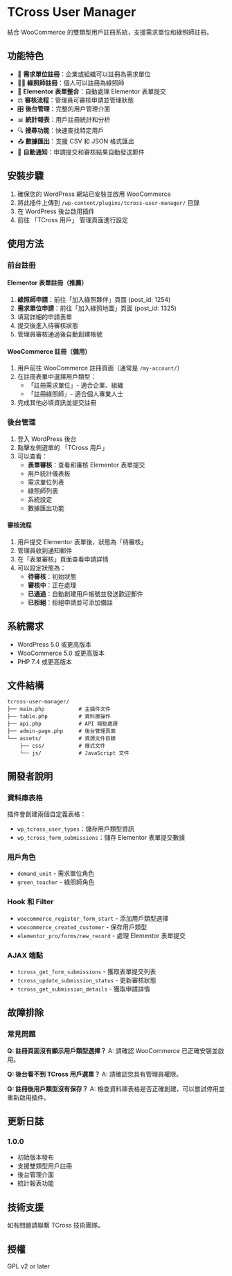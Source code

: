 # TCross User Manager

結合 WooCommerce 的雙類型用戶註冊系統，支援需求單位和綠照師註冊。

## 功能特色

- 🏢 **需求單位註冊**：企業或組織可以註冊為需求單位
- 👨‍🏫 **綠照師註冊**：個人可以註冊為綠照師
- 📝 **Elementor 表單整合**：自動處理 Elementor 表單提交
- ⚖️ **審核流程**：管理員可審核申請並管理狀態
- 🎛️ **後台管理**：完整的用戶管理介面
- 📊 **統計報表**：用戶註冊統計和分析
- 🔍 **搜尋功能**：快速查找特定用戶
- 📤 **數據匯出**：支援 CSV 和 JSON 格式匯出
- 📧 **自動通知**：申請提交和審核結果自動發送郵件

## 安裝步驟

1. 確保您的 WordPress 網站已安裝並啟用 WooCommerce
2. 將此插件上傳到 `/wp-content/plugins/tcross-user-manager/` 目錄
3. 在 WordPress 後台啟用插件
4. 前往 「TCross 用戶」 管理頁面進行設定

## 使用方法

### 前台註冊

#### Elementor 表單註冊（推薦）
1. **綠照師申請**：前往「加入綠照夥伴」頁面 (post_id: 1254)
2. **需求單位申請**：前往「加入綠照地圖」頁面 (post_id: 1325)
3. 填寫詳細的申請表單
4. 提交後進入待審核狀態
5. 管理員審核通過後自動創建帳號

#### WooCommerce 註冊（備用）
1. 用戶前往 WooCommerce 註冊頁面（通常是 `/my-account/`）
2. 在註冊表單中選擇用戶類型：
   - 「註冊需求單位」- 適合企業、組織
   - 「註冊綠照師」- 適合個人專業人士
3. 完成其他必填資訊並提交註冊

### 後台管理
1. 登入 WordPress 後台
2. 點擊左側選單的 「TCross 用戶」
3. 可以查看：
   - **表單審核**：查看和審核 Elementor 表單提交
   - 用戶統計儀表板
   - 需求單位列表
   - 綠照師列表
   - 系統設定
   - 數據匯出功能

#### 審核流程
1. 用戶提交 Elementor 表單後，狀態為「待審核」
2. 管理員收到通知郵件
3. 在「表單審核」頁面查看申請詳情
4. 可以設定狀態為：
   - **待審核**：初始狀態
   - **審核中**：正在處理
   - **已通過**：自動創建用戶帳號並發送歡迎郵件
   - **已拒絕**：拒絕申請並可添加備註

## 系統需求

- WordPress 5.0 或更高版本
- WooCommerce 5.0 或更高版本
- PHP 7.4 或更高版本

## 文件結構

```
tcross-user-manager/
├── main.php           # 主插件文件
├── table.php          # 資料庫操作
├── api.php            # API 端點處理
├── admin-page.php     # 後台管理頁面
└── assets/            # 資源文件目錄
    ├── css/           # 樣式文件
    └── js/            # JavaScript 文件
```

## 開發者說明

### 資料庫表格
插件會創建兩個自定義表格：
- `wp_tcross_user_types`：儲存用戶類型資訊
- `wp_tcross_form_submissions`：儲存 Elementor 表單提交數據

### 用戶角色
- `demand_unit` - 需求單位角色
- `green_teacher` - 綠照師角色

### Hook 和 Filter
- `woocommerce_register_form_start` - 添加用戶類型選擇
- `woocommerce_created_customer` - 保存用戶類型
- `elementor_pro/forms/new_record` - 處理 Elementor 表單提交

### AJAX 端點
- `tcross_get_form_submissions` - 獲取表單提交列表
- `tcross_update_submission_status` - 更新審核狀態
- `tcross_get_submission_details` - 獲取申請詳情

## 故障排除

### 常見問題

**Q: 註冊頁面沒有顯示用戶類型選擇？**
A: 請確認 WooCommerce 已正確安裝並啟用。

**Q: 後台看不到 TCross 用戶選單？**
A: 請確認您具有管理員權限。

**Q: 註冊後用戶類型沒有保存？**
A: 檢查資料庫表格是否正確創建，可以嘗試停用並重新啟用插件。

## 更新日誌

### 1.0.0
- 初始版本發布
- 支援雙類型用戶註冊
- 後台管理介面
- 統計報表功能

## 技術支援

如有問題請聯繫 TCross 技術團隊。

## 授權

GPL v2 or later
